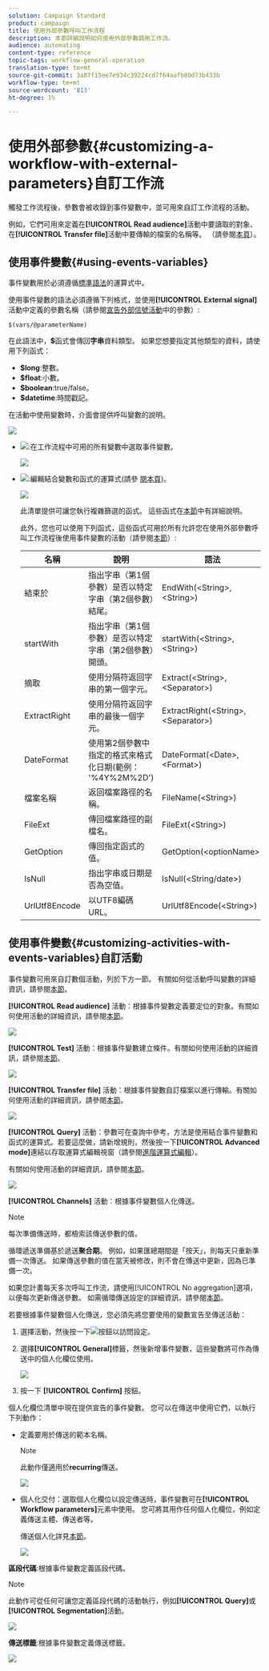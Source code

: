 ```yaml
---
solution: Campaign Standard
product: campaign
title: 使用外部參數呼叫工作流程
description: 本節詳細說明如何使用外部參數調用工作流。
audience: automating
content-type: reference
topic-tags: workflow-general-operation
translation-type: tm+mt
source-git-commit: 3a87f15ee7e934c39224cd7f64aafb80d73b433b
workflow-type: tm+mt
source-wordcount: '813'
ht-degree: 1%

---
```



# 使用外部參數{#customizing-a-workflow-with-external-parameters}自訂工作流

觸發工作流程後，參數會被收錄到事件變數中，並可用來自訂工作流程的活動。

例如，它們可用來定義在&#x200B;**[!UICONTROL Read audience]**&#x200B;活動中要讀取的對象、在&#x200B;**[!UICONTROL Transfer file]**&#x200B;活動中要傳輸的檔案的名稱等。 （請參閱[本頁](../../automating/using/customizing-workflow-external-parameters.md)）。

## 使用事件變數{#using-events-variables}

事件變數用於必須遵循[標準語法](../../automating/using/advanced-expression-editing.md#standard-syntax)的運算式中。

使用事件變數的語法必須遵循下列格式，並使用&#x200B;**[!UICONTROL External signal]**&#x200B;活動中定義的參數名稱（請參閱[宣告外部信號活動](../../automating/using/declaring-parameters-external-signal.md)中的參數）:

```
$(vars/@parameterName)
```

在此語法中，**$**&#x200B;函式會傳回&#x200B;**字串**&#x200B;資料類型。 如果您想要指定其他類型的資料，請使用下列函式：

* **$long**:整數。
* **$float**:小數。
* **$boolean**:true/false。
* **$datetime**:時間戳記。

在活動中使用變數時，介面會提供呼叫變數的說明。

![](assets/extsignal_callparameter.png)

* ![](assets/extsignal_picker.png):在工作流程中可用的所有變數中選取事件變數。

   ![](assets/wkf_test_activity_variables.png)

* ![](assets/extsignal_expression_editor.png):編輯結合變數和函式的運算式(請參 [閱本頁](../../automating/using/advanced-expression-editing.md))。

   ![](assets/wkf_test_activity_variables_expression.png)

   此清單提供可讓您執行複雜篩選的函式。 這些函式在[本節](../../automating/using/list-of-functions.md)中有詳細說明。

   此外，您也可以使用下列函式，這些函式可用於所有允許您在使用外部參數呼叫工作流程後使用事件變數的活動（請參閱[本節](../../automating/using/customizing-workflow-external-parameters.md#customizing-activities-with-events-variables)）:

   | 名稱 | 說明 | 語法 |
   ---------|----------|---------
   | 結束於 | 指出字串（第1個參數）是否以特定字串（第2個參數）結尾。 | EndWith(&lt;String>,&lt;String>) |
   | startWith | 指出字串（第1個參數）是否以特定字串（第2個參數）開頭。 | startWith(&lt;String>,&lt;String>) |
   | 摘取 | 使用分隔符返回字串的第一個字元。 | Extract(&lt;String>,&lt;Separator>) |
   | ExtractRight | 使用分隔符返回字串的最後一個字元。 | ExtractRight(&lt;String>,&lt;Separator>) |
   | DateFormat | 使用第2個參數中指定的格式來格式化日期(範例： &#39;%4Y%2M%2D&#39;) | DateFormat(&lt;Date>,&lt;Format>) |
   | 檔案名稱 | 返回檔案路徑的名稱。 | FileName(&lt;String>) |
   | FileExt | 傳回檔案路徑的副檔名。 | FileExt(&lt;String>) |
   | GetOption | 傳回指定函式的值。 | GetOption(&lt;optionName>) |
   | IsNull | 指出字串或日期是否為空值。 | IsNull(&lt;String/date>) |
   | UrlUtf8Encode | 以UTF8編碼URL。 | UrlUtf8Encode(&lt;String>) |

## 使用事件變數{#customizing-activities-with-events-variables}自訂活動

事件變數可用來自訂數個活動，列於下方一節。 有關如何從活動呼叫變數的詳細資訊，請參閱[本節](../../automating/using/customizing-workflow-external-parameters.md#using-events-variables)。

**[!UICONTROL Read audience]** 活動：根據事件變數定義要定位的對象。有關如何使用活動的詳細資訊，請參閱[本節](../../automating/using/read-audience.md)。

![](assets/extsignal_activities_audience.png)

**[!UICONTROL Test]** 活動：根據事件變數建立條件。有關如何使用活動的詳細資訊，請參閱[本節](../../automating/using/test.md)。

![](assets/extsignal_activities_test.png)

**[!UICONTROL Transfer file]** 活動：根據事件變數自訂檔案以進行傳輸。有關如何使用活動的詳細資訊，請參閱[本節](../../automating/using/transfer-file.md)。

![](assets/extsignal_activities_transfer.png)

**[!UICONTROL Query]** 活動：參數可在查詢中參考，方法是使用結合事件變數和函式的運算式。若要這麼做，請新增規則，然後按一下&#x200B;**[!UICONTROL Advanced mode]**&#x200B;連結以存取運算式編輯視窗（請參閱[進階運算式編輯](../../automating/using/advanced-expression-editing.md)）。

有關如何使用活動的詳細資訊，請參閱[本節](../../automating/using/query.md)。

![](assets/extsignal_activities_query.png)

**[!UICONTROL Channels]** 活動：根據事件變數個人化傳送。

>[!NOTE]
>
>每次準備傳送時，都檢索該傳送參數的值。
>
>循環遞送準備基於遞送&#x200B;**聚合期**。 例如，如果匯總期間是「按天」，則每天只重新準備一次傳送。 如果傳送參數的值在當天被修改，則不會在傳送中更新，因為已準備一次。
>
>如果您計畫每天多次呼叫工作流，請使用[!UICONTROL No aggregation]選項，以便每次更新傳送參數。 如需循環傳送設定的詳細資訊，請參閱[本節](/help/automating/using/email-delivery.md#configuration)。

若要根據事件變數個人化傳送，您必須先將您要使用的變數宣告至傳送活動：

1. 選擇活動，然後按一下![](assets/dlv_activity_params-24px.png)按鈕以訪問設定。
1. 選擇&#x200B;**[!UICONTROL General]**&#x200B;標籤，然後新增事件變數，這些變數將可作為傳送中的個人化欄位使用。

   ![](assets/extsignal_activities_delivery.png)

1. 按一下 **[!UICONTROL Confirm]** 按鈕。

個人化欄位清單中現在提供宣告的事件變數。 您可以在傳送中使用它們，以執行下列動作：

* 定義要用於傳送的範本名稱。

   >[!NOTE]
   >
   >此動作僅適用於&#x200B;**recurring**&#x200B;傳送。

   ![](assets/extsignal_activities_template.png)

* 個人化交付：選取個人化欄位以設定傳送時，事件變數可在&#x200B;**[!UICONTROL Workflow parameters]**&#x200B;元素中使用。 您可將其用作任何個人化欄位，例如定義傳送主體、傳送者等。

   傳送個人化詳見[本節](../../designing/using/personalization.md)。

   ![](assets/extsignal_activities_perso.png)

**區段代碼**:根據事件變數定義區段代碼。

>[!NOTE]
>
>此動作可從任何可讓您定義區段代碼的活動執行，例如&#x200B;**[!UICONTROL Query]**&#x200B;或&#x200B;**[!UICONTROL Segmentation]**&#x200B;活動。

![](assets/extsignal_activities_segment.png)

**傳送標籤**:根據事件變數定義傳送標籤。

![](assets/extsignal_activities_label.png)
